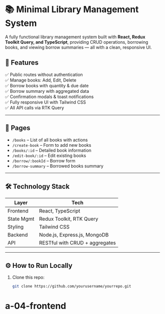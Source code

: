 # 📚 Minimal Library Management System

A fully functional library management system built with **React, Redux Toolkit Query, and TypeScript**, providing CRUD operations, borrowing books, and viewing borrow summaries — all with a clean, responsive UI.

## 🚀 Features

✅ Public routes without authentication  
✅ Manage books: Add, Edit, Delete  
✅ Borrow books with quantity & due date  
✅ Borrow summary with aggregated data  
✅ Confirmation modals & toast notifications  
✅ Fully responsive UI with Tailwind CSS  
✅ All API calls via RTK Query

---

## 📖 Pages

- `/books` – List of all books with actions  
- `/create-book` – Form to add new books  
- `/books/:id` – Detailed book information  
- `/edit-book/:id` – Edit existing books  
- `/borrow/:bookId` – Borrow form  
- `/borrow-summary` – Borrowed books summary

---

## 🛠 Technology Stack

| Layer        | Tech                          |
| ------------ | ----------------------------- |
| Frontend     | React, TypeScript            |
| State Mgmt   | Redux Toolkit, RTK Query     |
| Styling      | Tailwind CSS                 |
| Backend      | Node.js, Express.js, MongoDB |
| API          | RESTful with CRUD + aggregates |

---

## ⚙️ How to Run Locally

1. Clone this repo:
   ```bash
   git clone https://github.com/yourusername/yourrepo.git
# a-04-frontend
